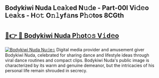 ## Bodykiwi Nuda L𝚎a𝚔ed N𝚞𝚍e - Part-00I Vi𝚍𝚎o L𝚎a𝚔s - H𝚘𝚝 O𝚗𝚕yf𝚊ns P𝚑𝚘tos 8CGth

# <h2><a href="http://kf06pz.oniu.top/?m=Bodykiwi+Nuda">🔗👉 🔴 Bodykiwi Nuda P𝚑ot𝚘𝚜 V𝚒d𝚎o</a></h2>

[![Bodykiwi Nuda Nu𝚍e𝚜](https://i.imgur.com/0qMVB7G.gif)](http://kf06pz.oniu.top/?m=Bodykiwi+Nuda)
Digital media provider and amusement giver Bodykiwi Nuda, celebrated for sharing dance and lifestyle ideas through viral dance routines and compact clips. Bodykiwi Nuda's public image is characterized by its warm and genuine demeanor, but the intricacies of his personal life remain shrouded in secrecy.  
